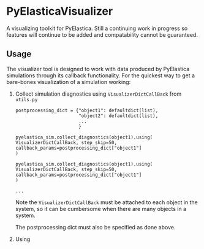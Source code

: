# PyElasticaVisualizer

A visualizing toolkit for PyElastica. Still a continuing work in progress so features will continue to be added and compatability cannot be guaranteed.

## Usage

The visualizer tool is designed to work with data produced by PyElastica simulations through its callback functionality. For the quickest way to get a bare-bones visualization of a simulation working:

1. Collect simulation diagnostics using `VisualizerDictCallBack` from `utils.py`

    ```
    postprocessing_dict = {"object1": defaultdict(list),
                           "object2": defaultdict(list),
                           ...
                           }

    pyelastica_sim.collect_diagnostics(object1).using(
    VisualizerDictCallBack, step_skip=50, callback_params=postprocessing_dict["object1"]
    )

    pyelastica_sim.collect_diagnostics(object1).using(
    VisualizerDictCallBack, step_skip=50, callback_params=postprocessing_dict["object1"]
    )

    ...

    ```
    Note the `VisualizerDictCallBack` must be attached to each object in the system, so it can be cumbersome when there are many objects in a system.

    The postprocessing dict must also be specified as done above.

2. Using 


